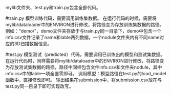 mylib文件夹、test.py和train.py包含全部代码。

#train.py
模型训练代码，需要调用训练集数据。
在运行代码的时候，需要将mylib/dataloader中的ENVIRON进行修改，将路径变为存放训练集数据的路径。例如：“demo/”，demo文件夹存放于与train.py同一目录下，demo中包含一个info.csv文件记录了name和lable两列数据，一个nodule文件夹内有不同name对应的3D扫描数据信息。

#test.py
模型测试（predicted）代码，需要调用已训练出的模型和测试集数据。
在运行代码时，同样需要将mylib/dataloader中的ENVIRON进行修改，将路径变为存放测试集数据的路径，路径中同样包含文件info.csv和文件夹nodule，其中info.csv中的lable一项全置零即可。
调用模型：模型路径在test.py的load_model函数中，直接修改即可。
输出结果在submission中，将submission.csv放在与test.py同一目录下即可实现改写。
